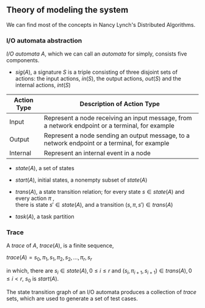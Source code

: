

## Theory of modeling the system

We can find most of the concepts in Nancy Lynch's Distributed Algorithms.

### I/O automata abstraction

*I/O automata* $A$, which we can call an *automata* for simply, consists five components.

* $sig(A)$, a signature $S$ is a triple consisting of three disjoint sets of actions: 
the input actions, $in(S)$, the output actions, $out(S)$  and the internal actions, $int(S)$

  
| Action Type	  | Description of Action Type 	                                                                    |
|---------------|-------------------------------------------------------------------------------------------------|
| Input | Represent a node receiving an input message, from a network endpoint or a terminal, for example |
| Output        | Represent a node sending an output message, to a network endpoint or a terminal, for example    |
| Internal      | Represent an internal event in a node                                                           |


* $state(A)$, a set of states

* $start(A)$, initial states, a nonempty subset of $state(A)$

* $trans(A)$, a state transition relation; for every state $s \in state(A)$ and every action $\pi$ ,  
there is state $s' \in state(A)$, and a transition $(s, \pi, s') \in trans(A)$

* $task(A)$, a task partition


### Trace

A *trace* of $A$,  $trace(A)$, is a finite sequence,

$trace(A) = s_0, \pi_1, s_1, \pi_2, s_2, ...,  \pi_r, s_r$

in which, there are  $s_i \in state(A), 0 \le i \le r$ and
$(s_i, \pi_{i+1}, s_{i+1}) \in trans(A), 0 \le i < r$, $s_0$ is ${start(A)}$.

The state transition graph of an I/O automata produces a collection of *trace* sets, 
which are used to generate a set of test cases. 
